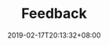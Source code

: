 ---
title: "Feedback"
date: 2019-02-17T20:13:32+08:00
draft: false
page: "pages/manila_feedback"
type: "certificate"
---